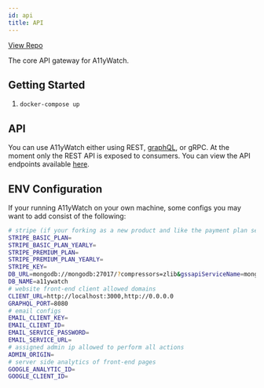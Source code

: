 ```yaml
---
id: api
title: API
---
```


[View Repo](https://github.com/A11yWatch/a11ywatch-core)

The core API gateway for A11yWatch.

## Getting Started

1. `docker-compose up`

## API

You can use A11yWatch either using REST, [graphQL](https://a11ywatch.com/playground), or gRPC. At the moment only the REST API is exposed to consumers.
You can view the API endpoints available [here](https://a11ywatch.com/api-info).

## ENV Configuration

If your running A11yWatch on your own machine, some configs you may want to add consist of the following:

```sh
# stripe (if your forking as a new product and like the payment plan setup )
STRIPE_BASIC_PLAN=
STRIPE_BASIC_PLAN_YEARLY=
STRIPE_PREMIUM_PLAN=
STRIPE_PREMIUM_PLAN_YEARLY=
STRIPE_KEY=
DB_URL=mongodb://mongodb:27017/?compressors=zlib&gssapiServiceName=mongodb
DB_NAME=a11ywatch
# website front-end client allowed domains
CLIENT_URL=http://localhost:3000,http://0.0.0.0
GRAPHQL_PORT=8080
# email configs
EMAIL_CLIENT_KEY=
EMAIL_CLIENT_ID=
EMAIL_SERVICE_PASSWORD=
EMAIL_SERVICE_URL=
# assigned admin ip allowed to perform all actions
ADMIN_ORIGIN=
# server side analytics of front-end pages
GOOGLE_ANALYTIC_ID=
GOOGLE_CLIENT_ID=
```
